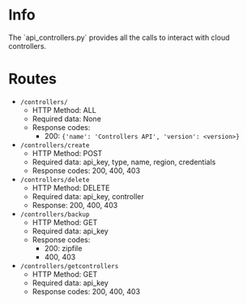 # Info
<p>
The `api_controllers.py` provides all the calls to interact with cloud controllers.
</p>

# Routes
* `/controllers/`
  * HTTP Method: ALL
  * Required data: None
  * Response codes:
    * 200: `{'name': 'Controllers API', 'version': <version>}`
* `/controllers/create`
  * HTTP Method: POST
  * Required data: api_key, type, name, region, credentials
  * Response codes: 200, 400, 403
* `/controllers/delete`
  * HTTP Method: DELETE
  * Required data: api_key, controller
  * Response: 200, 400, 403
* `/controllers/backup`
  * HTTP Method: GET
  * Required data: api_key
  * Response codes:
    * 200: zipfile
    * 400, 403
* `/controllers/getcontrollers`
  * HTTP Method: GET
  * Required data: api_key
  * Response codes: 200, 400, 403
